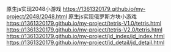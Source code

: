 原生js实现2048小游戏 https://1361320179.github.io/my-project/2048/2048.html 
原生js实现俄罗斯方块小游戏  https://1361320179.github.io/my-project/tetris-V1.0/tetris.html
https://1361320179.github.io/my-project/tetris-V2.0/tetris.html
https://1361320179.github.io/my-project/jd_index/jd_index.html
https://1361320179.github.io/my-project/jd_detail/jd_detail.html

